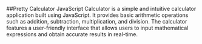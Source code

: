 ##Pretty Calculator
JavaScript Calculator is a simple and intuitive calculator application built using JavaScript. It provides basic arithmetic operations such as addition, subtraction, multiplication, and division. The calculator features a user-friendly interface that allows users to input mathematical expressions and obtain accurate results in real-time.
